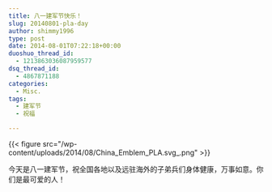 ```yaml
---
title: 八一建军节快乐！
slug: 20140801-pla-day
author: shimmy1996
type: post
date: 2014-08-01T07:22:18+00:00
duoshuo_thread_id:
  - 1213863036087959577
dsq_thread_id:
  - 4867871188
categories:
  - Misc.
tags:
  - 建军节
  - 祝福

---
```


{{< figure src="/wp-content/uploads/2014/08/China_Emblem_PLA.svg_.png" >}}

今天是八一建军节，祝全国各地以及远驻海外的子弟兵们身体健康，万事如意。你们是最可爱的人！
